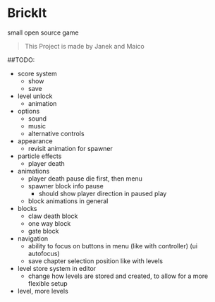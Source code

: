 # BrickIt
small open source game

> This Project is made by
> Janek and Maico

##TODO:

- score system
    - show
    - save
- level unlock
	- animation
- options
	- sound
	- music
    - alternative controls
- appearance
    - revisit animation for spawner
- particle effects
	- player death
- animations
	- player death pause
	  die first, then menu
	- spawner block info pause
		- should show player direction
		  in paused play
    - block animations in general
- blocks
	- claw death block
	- one way block
	- gate block
- navigation
	- ability to focus on buttons in menu (like with controller) (ui autofocus)
	- save chapter selection position like with levels
- level store system in editor
    - change how levels are stored and created, to allow for a more flexible setup
- level, more levels

